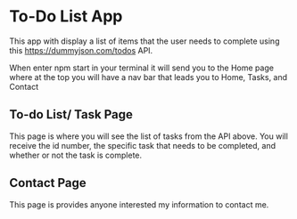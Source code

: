 # To-Do List App

This app with display a list of items that the user needs to complete using this https://dummyjson.com/todos API.


When enter npm start in your terminal it will send you to the Home page where at the top you will have a nav bar that leads you to Home, Tasks, and Contact


## To-do List/ Task Page

This page is where you will see the list of tasks from the API above. You will receive the id number, the specific task that needs to be completed, and whether or not the task is complete.

## Contact Page
This page is provides anyone interested my information to contact me.


